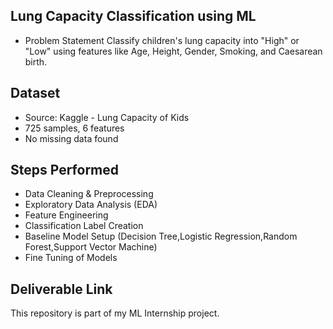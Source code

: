 ## Lung Capacity Classification using ML

- Problem Statement
Classify children's lung capacity into "High" or "Low" using features like Age, Height, Gender, Smoking, and Caesarean birth.

## Dataset
- Source: Kaggle - Lung Capacity of Kids
- 725 samples, 6 features
- No missing data found

## Steps Performed
- Data Cleaning & Preprocessing
- Exploratory Data Analysis (EDA)
- Feature Engineering
- Classification Label Creation
- Baseline Model Setup (Decision Tree,Logistic Regression,Random Forest,Support Vector Machine)
- Fine Tuning of Models

##  Deliverable Link
This repository is part of my ML Internship project.
